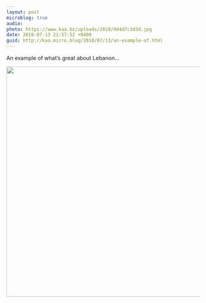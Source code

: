 ```yaml
---
layout: post
microblog: true
audio: 
photo: https://www.kaa.bz/uploads/2018/9d4d7c3d3d.jpg
date: 2018-07-13 21:57:52 +0400
guid: http://kaa.micro.blog/2018/07/13/an-example-of.html
---
```

An example of what’s great about Lebanon...

<img src="https://www.kaa.bz/uploads/2018/9d4d7c3d3d.jpg" width="600" height="600" />
